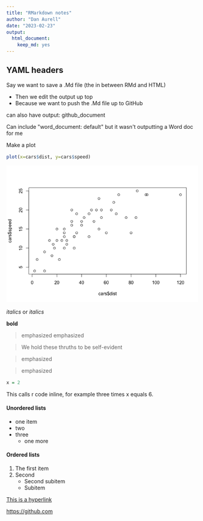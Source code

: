 ```yaml
---
title: "RMarkdown notes"
author: "Dan Aurell"
date: "2023-02-23"
output:   
  html_document: 
    keep_md: yes
---
```


## YAML headers
Say we want to save a .Md file (the in between RMd and HTML)
- Then we edit the output up top
- Because we want to push the .Md file up to GitHub

can also have output: github_document

Can include "word_document: default" but it wasn't outputting a Word doc for me


Make a plot

```r
plot(x=cars$dist, y=cars$speed)
```

![](2023-02-23-RMarkdown_files/figure-html/unnamed-chunk-1-1.png)<!-- -->


*italics* or _italics_

**bold**

> emphasized
emphasized

> We hold these thruths to be
> self-evident

> emphasized

> emphasized


```r
x = 2
```


This calls r code inline, for example three times x equals 6.

#### Unordered lists
* one item
* two
* three
  * one more

#### Ordered lists
  
  
1. The first item
2. Second
    * Second subitem
    - Subitem


[This is a hyperlink](https://github.com)

https://github.com
